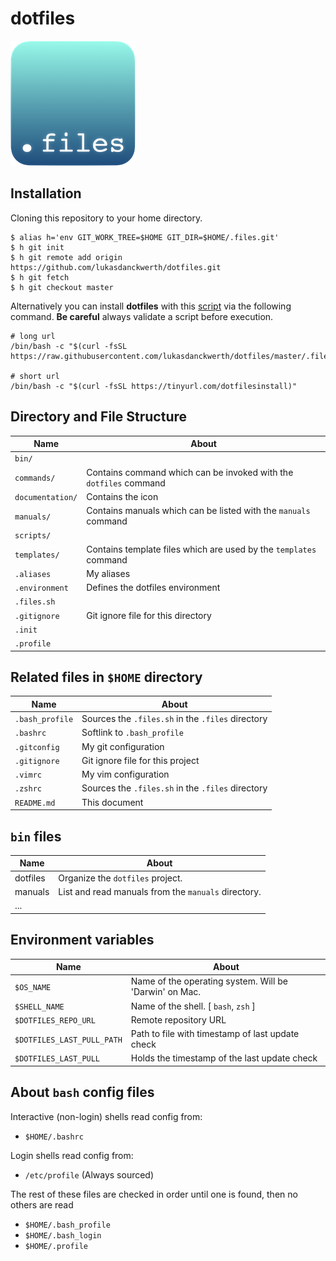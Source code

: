 # dotfiles
![Icon](.files/documentation/icon.200.png "Icon")

## Installation

Cloning this repository to your home directory.

```shell script
$ alias h='env GIT_WORK_TREE=$HOME GIT_DIR=$HOME/.files.git'
$ h git init
$ h git remote add origin https://github.com/lukasdanckwerth/dotfiles.git
$ h git fetch
$ h git checkout master
```

Alternatively you can install **dotfiles** with this [script](https://raw.githubusercontent.com/lukasdanckwerth/dotfiles/master/.files/scripts/install.sh) via the following command. **Be careful** always validate a script before execution.

```shell
# long url
/bin/bash -c "$(curl -fsSL https://raw.githubusercontent.com/lukasdanckwerth/dotfiles/master/.files/scripts/install.sh)"

# short url
/bin/bash -c "$(curl -fsSL https://tinyurl.com/dotfilesinstall)"
```

## Directory and File Structure

| Name    | About                                                        |
| ------- | ------------------------------------------------------------ |
| `bin/` |  |
| `commands/` | Contains command which can be invoked with the `dotfiles` command |
| `documentation/` | Contains the icon |
| `manuals/` | Contains manuals which can be listed with the `manuals` command |
| `scripts/` |  |
| `templates/` | Contains template files which are used by the `templates` command |
| `.aliases` | My aliases |
| `.environment` | Defines the dotfiles environment |
| `.files.sh` |  |
| `.gitignore` | Git ignore file for this directory |
| `.init` |  |
| `.profile` |  |



## Related files in `$HOME` directory

| Name            | About                                             |
| --------------- | ------------------------------------------------- |
| `.bash_profile` | Sources the `.files.sh` in the `.files` directory |
| `.bashrc`       | Softlink to `.bash_profile`                       |
| `.gitconfig`    | My git configuration                              |
| `.gitignore`    | Git ignore file for this project                  |
| `.vimrc`        | My vim configuration                              |
| `.zshrc`        | Sources the `.files.sh` in the `.files` directory |
| `README.md`     | This document                                     |



## `bin` files

| Name    | About                                                        |
| ------- | ------------------------------------------------------------ |
| dotfiles | Organize the `dotfiles` project. |
| manuals | List and read manuals from the `manuals` directory. |
| ... |  |

##  Environment variables

| Name                 | About                                                  |
| -------------------- | ------------------------------------------------------ |
| `$OS_NAME`           | Name of the operating system. Will be 'Darwin' on Mac. |
| `$SHELL_NAME`        | Name of the shell. [ `bash`, `zsh` ] |
| `$DOTFILES_REPO_URL` | Remote repository URL                                 |
| `$DOTFILES_LAST_PULL_PATH` | Path to file with timestamp of last update check |
| `$DOTFILES_LAST_PULL` | Holds the timestamp of the last update check |



## About `bash` config files

Interactive (non-login) shells read config from:

* `$HOME/.bashrc`

Login shells read config from:

* `/etc/profile` (Always sourced)

The rest of these files are checked in order until one is found, then no others are read

- `$HOME/.bash_profile`
- `$HOME/.bash_login`
- `$HOME/.profile`


